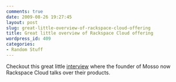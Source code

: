 ```yaml
---
comments: true
date: 2009-08-26 19:27:45
layout: post
slug: great-little-overview-of-rackspace-cloud-offering
title: Great little overview of Rackspace Cloud offering
wordpress_id: 409
categories:
- Random Stuff
---
```


Checkout this great little [interview](http://bartongeorge.net/2009/08/25/talking-to-the-co-founder-of-rackspace-cloud/) where the founder of Mosso now Rackspace Cloud talks over their products.
